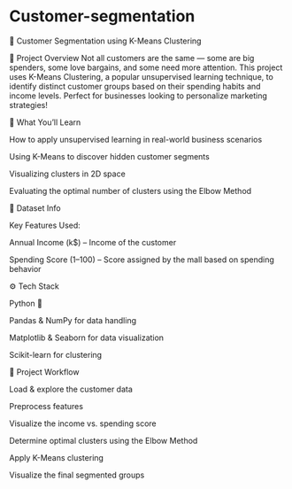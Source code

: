 # Customer-segmentation

🧠 Customer Segmentation using K-Means Clustering

📌 Project Overview
Not all customers are the same — some are big spenders, some love bargains, and some need more attention.
This project uses K-Means Clustering, a popular unsupervised learning technique, to identify distinct customer groups based on their spending habits and income levels. Perfect for businesses looking to personalize marketing strategies!

🧠 What You’ll Learn

How to apply unsupervised learning in real-world business scenarios

Using K-Means to discover hidden customer segments

Visualizing clusters in 2D space

Evaluating the optimal number of clusters using the Elbow Method

📂 Dataset Info

Key Features Used:

Annual Income (k$) – Income of the customer

Spending Score (1–100) – Score assigned by the mall based on spending behavior

⚙️ Tech Stack

Python 🐍

Pandas & NumPy for data handling

Matplotlib & Seaborn for data visualization

Scikit-learn for clustering

🚀 Project Workflow

Load & explore the customer data

Preprocess features

Visualize the income vs. spending score

Determine optimal clusters using the Elbow Method

Apply K-Means clustering

Visualize the final segmented groups
